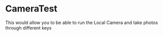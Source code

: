 # CameraTest
This would allow you to be able to run the Local Camera and take photos through different keys
